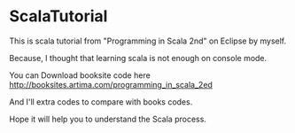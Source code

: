 # ScalaTutorial
This is scala tutorial from "Programming in Scala 2nd" on Eclipse by myself. 

Because, I thought that learning scala is not enough on console mode.

You can Download booksite code here http://booksites.artima.com/programming_in_scala_2ed

And I'll extra codes to compare with books codes.

Hope it will help you to understand the Scala process. 
